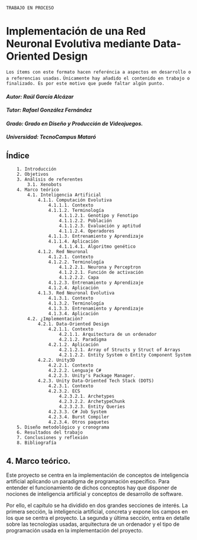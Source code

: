 
`TRABAJO EN PROCESO`

# Implementación de una Red Neuronal Evolutiva mediante Data-Oriented Design

`Los ítems con este formato hacen referéncia a aspectos en desarrollo o a referencias usadas.`
`Únicamente hay añadido el contenido en trabajo o finalizado. Es por este motivo que puede faltar algún punto.`

#### ***Autor: Raúl García Alcázar*** 
#### ***Tutor: Rafael González Fernández***
#### ***Grado: Grado en Diseño y Producción de Videojuegos.***
#### ***Universidad: TecnoCampus Mataró***

## Índice
```
    1. Introducción
    2. Objetivos
    3. Análisis de referentes
        3.1. Xenobots
    4. Marco teórico 
        4.1. Inteligencia Artificial
            4.1.1. Computación Evolutiva
                4.1.1.1. Contexto
                4.1.1.2. Terminología
                    4.1.1.2.1. Genotipo y Fenotipo
                    4.1.1.2.2. Población
                    4.1.1.2.3. Evaluación y aptitud
                    4.1.1.2.4. Operadores
                4.1.1.3. Entrenamiento y Aprendizaje
                4.1.1.4. Aplicación
                    4.1.1.4.1. Algoritmo genético
            4.1.2. Red Neuronal
                4.1.2.1. Contexto
                4.1.2.2. Terminología
                    4.1.2.2.1. Neurona y Perceptron
                    4.1.2.2.1. Función de activación
                    4.1.2.2.2. Capa
                4.1.2.3. Entrenamiento y Aprendizaje
                4.1.2.4. Aplicación
            4.1.3. Red Neuronal Evolutiva
                4.1.3.1. Contexto
                4.1.3.2. Terminología
                4.1.3.3. Entrenamiento y Aprendizaje
                4.1.3.4. Aplicación
        4.2. ¿Implementación?
            4.2.1. Data-Oriented Design 
                4.2.1.1. Contexto
                    4.2.1.1. Arquitectura de un ordenador
                    4.2.1.2. Paradigma
                4.2.1.2. Aplicación
                    4.2.1.2.1. Array of Structs y Struct of Arrays
                    4.2.1.2.2. Entity System o Entity Component System
            4.2.2. Unity3D
                4.2.2.1. Contexto
                4.2.2.2. Lenguaje C#
                4.2.2.3. Unity's Package Manager.
            4.2.3. Unity Data-Oriented Tech Stack (DOTS)
                4.2.3.1. Contexto
                4.2.3.2. ECS
                    4.2.3.2.1. Archetypes
                    4.2.3.2.2. ArchetypeChunk
                    4.2.3.2.3. Entity Queries
                4.2.3.3. C# Job System   
                4.2.3.4. Burst Compiler 
                4.2.3.4. Otros paquetes
    5. Diseño metodológico y cronograma
    6. Resultados del trabajo
    7. Conclusiones y reflexión
    8. Bibliografía  
```

## 4. Marco teórico.
Este proyecto se centra en la implementación de conceptos de inteligencia artificial aplicando un paradigma de programación específico. Para entender el funcionamiento de dichos conceptos hay que disponer de nociones de inteligencia artificial y conceptos de desarrollo de software. 

Por ello, el capítulo se ha dividido en dos grandes secciones de interés. La primera sección, la inteligencia artificial, concreta y expone los campos en los que se centra el proyecto. La segunda y última sección, entra en detalle sobre las tecnologías usadas, arquitectura de un ordenador y el tipo de programación usada en la implementación del proyecto.

